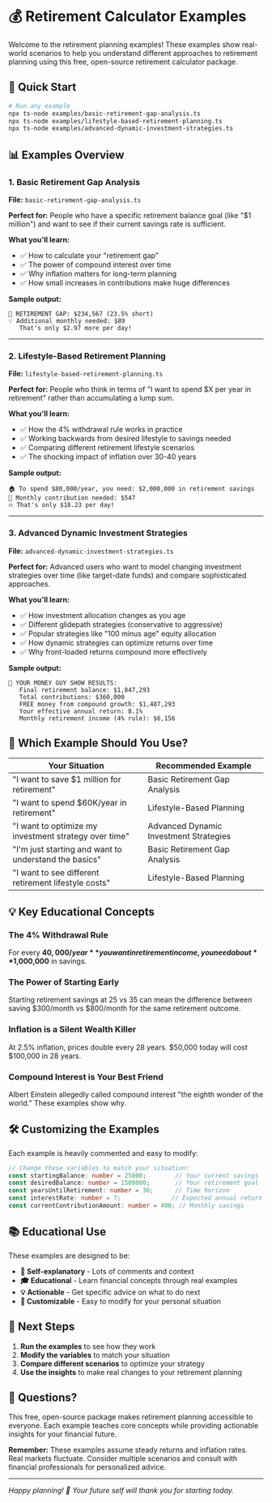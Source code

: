 # 💰 Retirement Calculator Examples

Welcome to the retirement planning examples! These examples show real-world scenarios to help you understand different approaches to retirement planning using this free, open-source retirement calculator package.

## 🚀 Quick Start

```bash
# Run any example
npx ts-node examples/basic-retirement-gap-analysis.ts
npx ts-node examples/lifestyle-based-retirement-planning.ts
npx ts-node examples/advanced-dynamic-investment-strategies.ts
```

## 📊 Examples Overview

### 1. **Basic Retirement Gap Analysis** 
**File:** `basic-retirement-gap-analysis.ts`

**Perfect for:** People who have a specific retirement balance goal (like "$1 million") and want to see if their current savings rate is sufficient.

**What you'll learn:**
- ✅ How to calculate your "retirement gap" 
- ✅ The power of compound interest over time
- ✅ Why inflation matters for long-term planning
- ✅ How small increases in contributions make huge differences

**Sample output:**
```
🚨 RETIREMENT GAP: $234,567 (23.5% short)
💡 Additional monthly needed: $89
   That's only $2.97 more per day!
```

---

### 2. **Lifestyle-Based Retirement Planning**
**File:** `lifestyle-based-retirement-planning.ts` 

**Perfect for:** People who think in terms of "I want to spend $X per year in retirement" rather than accumulating a lump sum.

**What you'll learn:**
- ✅ How the 4% withdrawal rule works in practice
- ✅ Working backwards from desired lifestyle to savings needed
- ✅ Comparing different retirement lifestyle scenarios
- ✅ The shocking impact of inflation over 30-40 years

**Sample output:**
```
🏠 To spend $80,000/year, you need: $2,000,000 in retirement savings
💸 Monthly contribution needed: $547
🔥 That's only $18.23 per day!
```

---

### 3. **Advanced Dynamic Investment Strategies**
**File:** `advanced-dynamic-investment-strategies.ts`

**Perfect for:** Advanced users who want to model changing investment strategies over time (like target-date funds) and compare sophisticated approaches.

**What you'll learn:**
- ✅ How investment allocation changes as you age
- ✅ Different glidepath strategies (conservative to aggressive)
- ✅ Popular strategies like "100 minus age" equity allocation
- ✅ How dynamic strategies can optimize returns over time
- ✅ Why front-loaded returns compound more effectively

**Sample output:**
```
🎉 YOUR MONEY GUY SHOW RESULTS:
   Final retirement balance: $1,847,293
   Total contributions: $360,000  
   FREE money from compound growth: $1,487,293
   Your effective annual return: 8.1%
   Monthly retirement income (4% rule): $6,156
```

## 🎯 Which Example Should You Use?

| Your Situation | Recommended Example |
|----------------|-------------------|
| "I want to save $1 million for retirement" | Basic Retirement Gap Analysis |
| "I want to spend $60K/year in retirement" | Lifestyle-Based Planning | 
| "I want to optimize my investment strategy over time" | Advanced Dynamic Investment Strategies |
| "I'm just starting and want to understand the basics" | Basic Retirement Gap Analysis |
| "I want to see different retirement lifestyle costs" | Lifestyle-Based Planning |

## 💡 Key Educational Concepts

### The 4% Withdrawal Rule
For every **$40,000/year** you want in retirement income, you need about **$1,000,000** in savings.

### The Power of Starting Early  
Starting retirement savings at 25 vs 35 can mean the difference between saving $300/month vs $800/month for the same retirement outcome.

### Inflation is a Silent Wealth Killer
At 2.5% inflation, prices double every 28 years. $50,000 today will cost $100,000 in 28 years.

### Compound Interest is Your Best Friend
Albert Einstein allegedly called compound interest "the eighth wonder of the world." These examples show why.

## 🛠 Customizing the Examples

Each example is heavily commented and easy to modify:

```typescript
// Change these variables to match your situation:
const startingBalance: number = 25000;        // Your current savings
const desiredBalance: number = 1500000;       // Your retirement goal  
const yearsUntilRetirement: number = 30;      // Time horizon
const interestRate: number = 7;              // Expected annual return
const currentContributionAmount: number = 400; // Monthly savings
```

## 📚 Educational Use

These examples are designed to be:
- **📖 Self-explanatory** - Lots of comments and context
- **🎓 Educational** - Learn financial concepts through real examples  
- **💡 Actionable** - Get specific advice on what to do next
- **🔧 Customizable** - Easy to modify for your personal situation

## 🚀 Next Steps

1. **Run the examples** to see how they work
2. **Modify the variables** to match your situation  
3. **Compare different scenarios** to optimize your strategy
4. **Use the insights** to make real changes to your retirement planning

## 💬 Questions?

This free, open-source package makes retirement planning accessible to everyone. Each example teaches core concepts while providing actionable insights for your financial future.

**Remember:** These examples assume steady returns and inflation rates. Real markets fluctuate. Consider multiple scenarios and consult with financial professionals for personalized advice.

---

*Happy planning! 🎯 Your future self will thank you for starting today.*